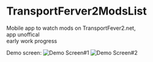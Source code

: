 # TransportFerver2ModsList
 Mobile app to watch mods on TransportFever2.net, <br /> app unoffical <br/> early work progress
 
 Demo screen:
 ![Demo Screen#1](/Screen/screen#1.PNG)
 ![Demo Screen#2](/Screen/screen#2.PNG)
